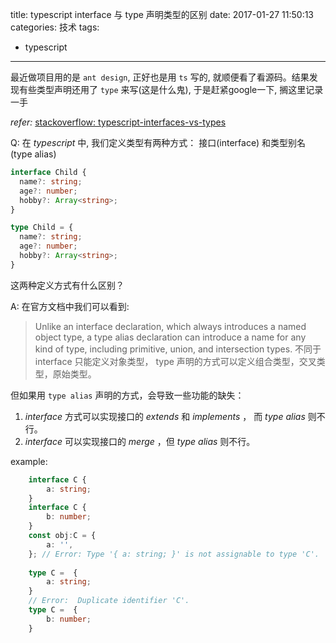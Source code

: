 title: typescript interface 与 type 声明类型的区别
date: 2017-01-27 11:50:13
categories: 技术
tags: 
 - typescript
---

最近做项目用的是 `ant design`, 正好也是用 `ts` 写的, 就顺便看了看源码。结果发现有些类型声明还用了 `type` 来写(这是什么鬼), 于是赶紧google一下, 搁这里记录一手
<!-- more -->


*refer:* [stackoverflow: typescript-interfaces-vs-types][1]

Q: 在 *typescript* 中, 我们定义类型有两种方式： 接口(interface) 和类型别名(type alias)
```ts
interface Child {
  name?: string;
  age?: number;
  hobby?: Array<string>;
}

type Child = {
  name?: string;
  age?: number;
  hobby?: Array<string>;
}
```
这两种定义方式有什么区别？

A: 在官方文档中我们可以看到: 

> Unlike an interface declaration, which always introduces a named object type, a type alias declaration can introduce a name for any kind of type, including primitive, union, and intersection types.
不同于 interface 只能定义对象类型， type 声明的方式可以定义组合类型，交叉类型，原始类型。


但如果用 `type alias` 声明的方式，会导致一些功能的缺失：

 1.  *interface* 方式可以实现接口的 *extends* 和 *implements* ， 而 *type alias* 则不行。
 2.  *interface* 可以实现接口的 *merge* ，但 *type alias* 则不行。

example:

```ts
    interface C {
        a: string;
    }
    interface C {
        b: number;
    }
    const obj:C = {
        a: '',
    }; // Error: Type '{ a: string; }' is not assignable to type 'C'.  Property 'b' is missing in type '{ a: string; }'.
    
    type C =  {
        a: string;
    }
    // Error:  Duplicate identifier 'C'.
    type C =  {
        b: number;
    }
        
```
 
 
  [1]: https://stackoverflow.com/questions/37233735/typescript-interfaces-vs-types "typescript-interfaces-vs-types"
